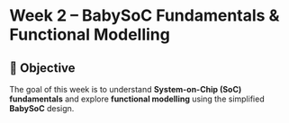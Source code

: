 # Week 2 – BabySoC Fundamentals & Functional Modelling

## 📌 Objective

The goal of this week is to understand **System-on-Chip (SoC) fundamentals** and explore **functional modelling** using the simplified **BabySoC** design.
